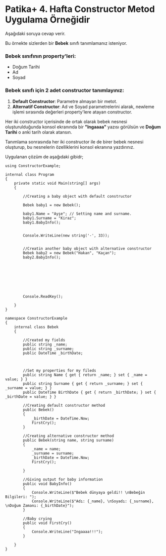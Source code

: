 ﻿# Patika+ 4. Hafta Constructor Metod Uygulama Örneğidir

Aşağıdaki soruya cevap verir.

Bu örnekte sizlerden bir **Bebek** sınıfı tanımlamanız isteniyor.

### Bebek sınıfının property'leri:
- Doğum Tarihi
- Ad
- Soyad

### Bebek sınıfı için 2 adet constructor tanımlayınız:
1. **Default Constructor**: Parametre almayan bir metot.
2. **Alternatif Constructor**: Ad ve Soyad parametrelerini alarak, newleme işlemi sırasında değerleri property'lere atayan constructor.

Her iki constructor içerisinde de ortak olarak bebek nesnesi oluşturulduğunda konsol ekranında bir **"Ingaaaa"** yazısı görülsün ve **Doğum Tarihi** o anki tarih olarak atansın.

Tanımlama sonrasında her iki constructor ile de birer bebek nesnesi oluşturup, bu nesnelerin özelliklerini konsol ekranına yazdırınız.


Uygulanan çözüm de aşağıdaki gibidr;



```
using ConstructorExample;

internal class Program
{
    private static void Main(string[] args)
    {

        //Creating a baby object with default constructor

        Bebek baby1 = new Bebek();

        baby1.Name = "Ayşe"; // Setting name and surname.
        baby1.Surname = "Kiraz";
        baby1.BabyInfo();


        Console.WriteLine(new string('-', 33));


        //Creatin another baby object with alternative constructor
        Bebek baby2 = new Bebek("Hakan", "Kaçan");
        baby2.BabyInfo();








        Console.ReadKey();

    }
}
```
```
namespace ConstructorExample
{
    internal class Bebek
    {

        //Created my fields
        public string _name;
        public string _surname;
        public DateTime _birthDate;



        //Set my properties for my fileds
        public string Name { get { return _name; } set { _name = value; } }
        public string Surname { get { return _surname; } set { _surname = value; } }
        public DateTime BirthDate { get { return _birthDate; } set { _birthDate = value; } }

        //Creating default constructor method
        public Bebek()
        {
            _birthDate = DateTime.Now;
            FirstCry();
        }

        //Creating alternative constructor method
        public Bebek(string name, string surname)
        {
            _name = name;
            _surname = surname;
            _birthDate = DateTime.Now;
            FirstCry();

        }

        //Giving output for baby information
        public void BabyInfo()
        {
            Console.WriteLine($"Bebek dünyaya geldi!! \nBebeğin Bilgileri: ");
            Console.WriteLine($"Adı: {_name}, \nSoyadı: {_surname}, \nDoğum Zamanı: {_birthDate}");
        }

        //Baby crying
        public void FirstCry()
        {
            Console.WriteLine("Ingaaaa!!!");
        }

    }
}

```
